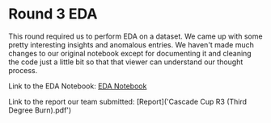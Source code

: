 # Round 3 EDA
This round required us to perform EDA on a dataset. We came up with some pretty interesting insights and anomalous entries. 
We haven't made much changes to our original notebook except for documenting it and cleaning the code just a little bit 
so that that viewer can understand our thought process.

Link to the EDA Notebook: [EDA Notebook](Absenteeism-EDA.ipynb)

Link to the report our team submitted: [Report]('Cascade Cup R3 (Third Degree Burn).pdf')
